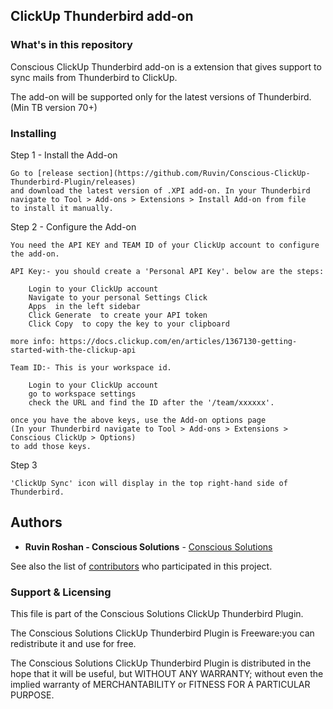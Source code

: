 ## ClickUp Thunderbird add-on

### What's in this repository 

Conscious ClickUp Thunderbird add-on is a extension that gives support to sync mails from Thunderbird to ClickUp.

The add-on will be supported only for the latest versions of Thunderbird. (Min TB version 70+)

### Installing

Step 1 - Install the Add-on

```
Go to [release section](https://github.com/Ruvin/Conscious-ClickUp-Thunderbird-Plugin/releases) 
and download the latest version of .XPI add-on. In your Thunderbird navigate to Tool > Add-ons > Extensions > Install Add-on from file 
to install it manually.  
```

Step 2 - Configure the Add-on

```
You need the API KEY and TEAM ID of your ClickUp account to configure the add-on.

API Key:- you should create a 'Personal API Key'. below are the steps:

    Login to your ClickUp account
    Navigate to your personal Settings Click
    Apps  in the left sidebar
    Click Generate  to create your API token
    Click Copy  to copy the key to your clipboard 

more info: https://docs.clickup.com/en/articles/1367130-getting-started-with-the-clickup-api

Team ID:- This is your workspace id.

    Login to your ClickUp account
    go to workspace settings
    check the URL and find the ID after the '/team/xxxxxx'.

once you have the above keys, use the Add-on options page 
(In your Thunderbird navigate to Tool > Add-ons > Extensions > Conscious ClickUp > Options) 
to add those keys.
```

Step 3

```
'ClickUp Sync' icon will display in the top right-hand side of Thunderbird.
```

## Authors

* **Ruvin Roshan - Conscious Solutions** - [Conscious Solutions](https://www.conscious.co.uk/)

See also the list of [contributors](https://github.com/Ruvin/Conscious-ClickUp-Thunderbird-Plugin/graphs/contributors) who participated in this project.

### Support & Licensing 

This file is part of the Conscious Solutions ClickUp Thunderbird Plugin.

The Conscious Solutions ClickUp Thunderbird Plugin is Freeware:you can redistribute it and use for free.

The Conscious Solutions ClickUp Thunderbird Plugin is distributed in the hope that it will be useful, but WITHOUT ANY WARRANTY; without even the implied warranty of MERCHANTABILITY or FITNESS FOR A PARTICULAR PURPOSE.